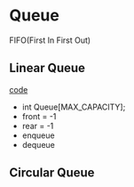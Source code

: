 # Queue
FIFO(First In First Out)

## Linear Queue
[code](https://github.com/YeoulLee/algorithm/blob/master/data_structures/queue/queue.c)
* int Queue[MAX_CAPACITY];
* front = -1
* rear = -1
* enqueue
* dequeue

## Circular Queue

